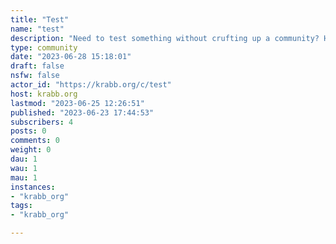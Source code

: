 ```yaml
---
title: "Test" 
name: "test"
description: "Need to test something without crufting up a community? Here's the place to do it"
type: community
date: "2023-06-28 15:18:01"
draft: false
nsfw: false
actor_id: "https://krabb.org/c/test"
host: krabb.org
lastmod: "2023-06-25 12:26:51"
published: "2023-06-23 17:44:53"
subscribers: 4
posts: 0
comments: 0
weight: 0
dau: 1
wau: 1
mau: 1
instances:
- "krabb_org"
tags: 
- "krabb_org"

---
```


